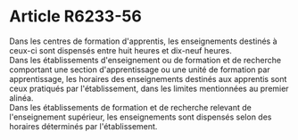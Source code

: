 # Article R6233-56

  
Dans les centres de formation d'apprentis, les enseignements destinés à ceux-ci sont dispensés entre huit heures et dix-neuf heures.   
Dans les établissements d'enseignement ou de formation et de recherche comportant une section d'apprentissage ou une unité de formation par apprentissage, les horaires des enseignements destinés aux apprentis sont ceux pratiqués par l'établissement, dans les limites mentionnées au premier alinéa.   
Dans les établissements de formation et de recherche relevant de l'enseignement supérieur, les enseignements sont dispensés selon des horaires déterminés par l'établissement.